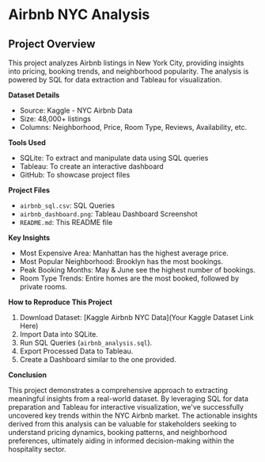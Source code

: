 # Airbnb NYC Analysis

## Project Overview

This project analyzes Airbnb listings in New York City, providing insights into pricing, booking trends, and neighborhood popularity. The analysis is powered by SQL for data extraction and Tableau for visualization.

**Dataset Details**

* Source: Kaggle - NYC Airbnb Data
* Size: 48,000+ listings
* Columns: Neighborhood, Price, Room Type, Reviews, Availability, etc.

**Tools Used**

* SQLite: To extract and manipulate data using SQL queries
* Tableau: To create an interactive dashboard
* GitHub: To showcase project files


**Project Files**

* `airbnb_sql.csv`: SQL Queries
* `airbnb_dashboard.png`: Tableau Dashboard Screenshot
* `README.md`: This README file

**Key Insights**

* Most Expensive Area: Manhattan has the highest average price.
* Most Popular Neighborhood: Brooklyn has the most bookings.
* Peak Booking Months: May & June see the highest number of bookings.
* Room Type Trends: Entire homes are the most booked, followed by private rooms.

**How to Reproduce This Project**

1.  Download Dataset: [Kaggle Airbnb NYC Data](Your Kaggle Dataset Link Here)
2.  Import Data into SQLite.
3.  Run SQL Queries (`airbnb_analysis.sql`).
4.  Export Processed Data to Tableau.
5.  Create a Dashboard similar to the one provided.

**Conclusion**

This project demonstrates a comprehensive approach to extracting meaningful insights from a real-world dataset. By leveraging SQL for data preparation and Tableau for interactive visualization, we've successfully uncovered key trends within the NYC Airbnb market. The actionable insights derived from this analysis can be valuable for stakeholders seeking to understand pricing dynamics, booking patterns, and neighborhood preferences, ultimately aiding in informed decision-making within the hospitality sector.
